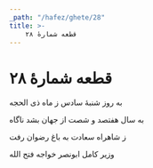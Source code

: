 ```yaml
---
_path: "/hafez/ghete/28"
title: >-
    قطعه شمارهٔ ۲۸
---
```

# قطعه شمارهٔ ۲۸

<div class="b" id="bn1"><div class="m1"><p>به روز شنبهٔ سادس ز ماه ذی الحجه</p></div>
<div class="m2"><p>به سال هفتصد و شصت از جهان بشد ناگاه</p></div></div>
<div class="b" id="bn2"><div class="m1"><p>ز شاهراه سعادت به باغ رضوان رفت</p></div>
<div class="m2"><p>وزیر کامل ابونصر خواجه فتح الله</p></div></div>
